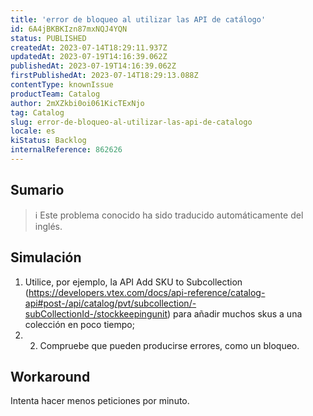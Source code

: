 ```yaml
---
title: 'error de bloqueo al utilizar las API de catálogo'
id: 6A4jBKBKIzn87mxNQJ4YQN
status: PUBLISHED
createdAt: 2023-07-14T18:29:11.937Z
updatedAt: 2023-07-19T14:16:39.062Z
publishedAt: 2023-07-19T14:16:39.062Z
firstPublishedAt: 2023-07-14T18:29:13.088Z
contentType: knownIssue
productTeam: Catalog
author: 2mXZkbi0oi061KicTExNjo
tag: Catalog
slug: error-de-bloqueo-al-utilizar-las-api-de-catalogo
locale: es
kiStatus: Backlog
internalReference: 862626
---
```


## Sumario

>ℹ️ Este problema conocido ha sido traducido automáticamente del inglés.



## Simulación



1. Utilice, por ejemplo, la API Add SKU to Subcollection (https://developers.vtex.com/docs/api-reference/catalog-api#post-/api/catalog/pvt/subcollection/-subCollectionId-/stockkeepingunit) para añadir muchos skus a una colección en poco tiempo;
2. 2. Compruebe que pueden producirse errores, como un bloqueo.



## Workaround


Intenta hacer menos peticiones por minuto.





